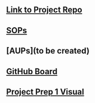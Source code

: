 ## [Link to Project Repo](https://github.com/Ops301-Group-Project/project)

## [SOPs](https://github.com/Ops301-Group-Project/project/blob/main/sop.md)

## [AUPs](to be created)

## [GitHub Board](https://github.com/Ops301-Group-Project/project/projects?query=is%3Aopen)

## [Project  Prep 1 Visual](https://github.com/Ops301-Group-Project/project/blob/main/prep1.md)